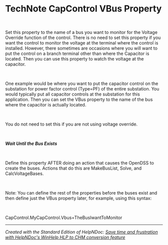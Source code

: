 # TechNote CapControl VBus Property

&nbsp;

Set this property to the name of a bus you want to monitor for the Voltage Override function of the control. There is no need to set this property if you want the control to monitor the voltage at the terminal where the control is installed. However, there sometimes are occasions where you will want to put the control on a branch terminal other than where the Capacitor is located. Then you can use this property to watch the voltage at the capacitor.

&nbsp;

One example would be where you want to put the capacitor control on the substation for power factor control (Type=PF) of the entire substation. You would typically put all capacitor controls at the substation for this application. Then you can set the VBus property to the name of the bus where the capacitor is actually located.

&nbsp;

You do not need to set this if you are not using voltage override.

&nbsp;

***Wait Until the Bus Exists***

&nbsp;

Define this property AFTER doing an action that causes the OpenDSS to create the buses. Actions that do this are MakeBusList, Solve, and CalcVoltageBases.

&nbsp;

Note: You can define the rest of the properties before the buses exist and then define just the VBus property later, for example, using this syntax:

&nbsp;

CapControl.MyCapControl.Vbus=TheBusIwantToMonitor

***
_Created with the Standard Edition of HelpNDoc: [Save time and frustration with HelpNDoc's WinHelp HLP to CHM conversion feature](<https://www.helpndoc.com/step-by-step-guides/how-to-convert-a-hlp-winhelp-help-file-to-a-chm-html-help-help-file/>)_
